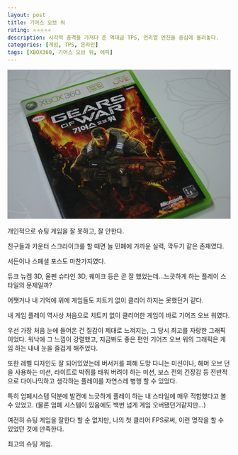 ```yaml
---
layout: post
title: 기어스 오브 워
rating: ⭐️⭐️⭐️⭐️⭐️
description: 시각적 충격을 가져다 준 역대급 TPS, 언리얼 엔진을 중심에 올려놓다.
categories: [게임, TPS, 온라인]
tags: [XBOX360, 기어스 오브 워, 에픽]
---
```


![기어스 오브 워](../../images/2010/gears_of_war.jpg)

개인적으로 슈팅 게임을 잘 못하고, 잘 안한다.

친구들과 카운터 스크라이크를 할 때면 늘 민폐에 가까운 실력, 깍두기 같은 존재였다.

서든이나 스폐셜 포스도 마찬가지였다.

듀크 뉴켐 3D, 울펜 슈타인 3D, 퀘이크 등은 곧 잘 했었는데...느긋하게 하는 플레이 스타일의 문제일까?

어쨋거나 내 기억에 위에 게임들도 치트키 없이 클리어 하지는 못했던거 같다. 

내 게임 플레이 역사상 처음으로 치트키 없이 클리어한 게임이 바로 기어즈 오브 워였다.

우선 가장 처음 눈에 들어온 건 질감이 제대로 느껴지는, 그 당시 최고를 자랑한 그래픽이었다. 워낙에 그 느낌이 강렬했고, 지금봐도 좋은 편인 기어즈 오브 워의 그래픽은 게임 하는 내내 눈을 즐겁게 해주었다.

또한 레벨 디자인도 잘 되어있었는데 버서커를 피해 도망 다니는 미션이나, 해머 오브 던을 사용하는 미션, 라이트로 박쥐를 태워 버려야 하는 미션, 보스 전의 긴장감 등 전반적으로 다이나믹하고 생각하는 플레이를 자연스레 병행 할 수 있었다.

특히 엄폐시스템 덕분에 발컨에 느긋하게 플레이 하는 내 스타일에 매우 적합했다고 볼 수 있었고. (물론 엄폐 시스템이 있음에도 백번 넘게 게임 오버됐던거같지만...)

여전히 슈팅 게임을 잘한다 할 순 없지만, 나의 첫 클리어 FPS로써, 이런 명작을 할 수 있었던 것에 만족한다.

최고의 슈팅 게임.